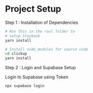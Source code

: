# Project Setup

Step 1 : Installation of Dependencies
```bash
# Run this in the rool folder to
# setup Stoybook
yarn install

# Install node_modules for source code
cd clickup
yarn install
```


Step 2 : Login and Supabase Setup

Login to Supabase using Token
```
npx supabase login
```

